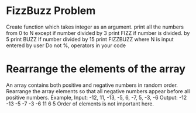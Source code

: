 # FizzBuzz Problem

Create function which takes integer as an argument.
  print all the numbers from 0 to N except
if number divided by 3 print FIZZ
if number is divided. by 5 print BUZZ 
If number divided by 15 print FIZZBUZZ 
  where N is input entered by user
Do not %, operators  in your code  

# Rearrange the elements of the array

An array contains both positive and negative numbers in random order.
Rearrange the array elements so that all negative numbers appear before all positive numbers.
Example,
  Input: -12, 11, -13, -5, 6, -7, 5, -3, -6
  Output: -12 -13 -5 -7 -3 -6 11 6 5
Order of elements is not important here.





